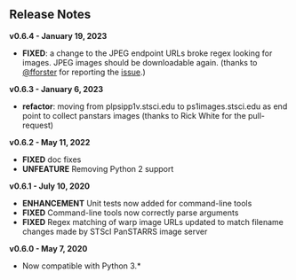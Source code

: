 
## Release Notes

**v0.6.4 - January 19, 2023**

* **FIXED**: a change to the JPEG endpoint URLs broke regex looking for images. JPEG images should be downloadable again. (thanks to [@fforster](https://github.com/fforster)
 for reporting the [issue](https://github.com/thespacedoctor/panstamps/issues/9).)

**v0.6.3 - January 6, 2023**

* **refactor**: moving from plpsipp1v.stsci.edu to ps1images.stsci.edu as end point to collect panstars images (thanks to Rick White for the pull-request)

**v0.6.2 - May 11, 2022**

* **FIXED** doc fixes
* **UNFEATURE** Removing Python 2 support

**v0.6.1 - July 10, 2020**

* **ENHANCEMENT** Unit tests now added for command-line tools
* **FIXED** Command-line tools now correctly parse arguments
* **FIXED** Regex matching of warp image URLs updated to match filename changes made by STScI PanSTARRS image server

**v0.6.0 - May 7, 2020**

* Now compatible with Python 3.\*
